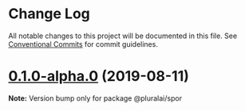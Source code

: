# Change Log

All notable changes to this project will be documented in this file.
See [Conventional Commits](https://conventionalcommits.org) for commit guidelines.

# [0.1.0-alpha.0](https://github.com/pluralai/open-plural/compare/@pluralai/spor@0.1.0...@pluralai/spor@0.1.0-alpha.0) (2019-08-11)

**Note:** Version bump only for package @pluralai/spor
